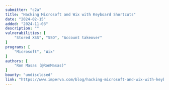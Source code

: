 ```yaml
---
submitter: "c2a"
title: "Hacking Microsoft and Wix with Keyboard Shortcuts"
date: "2024-02-15"
added: "2024-11-03"
description: ""
vulnerabilities: [
    "Stored XSS", "SSO", "Account takeover"
]
programs: [
    "Microsoft", "Wix"
]
authors: [
    "Ron Masas (@RonMasas)"
]
bounty: "undisclosed"
link: "https://www.imperva.com/blog/hacking-microsoft-and-wix-with-keyboard-shortcuts/"
---
```




